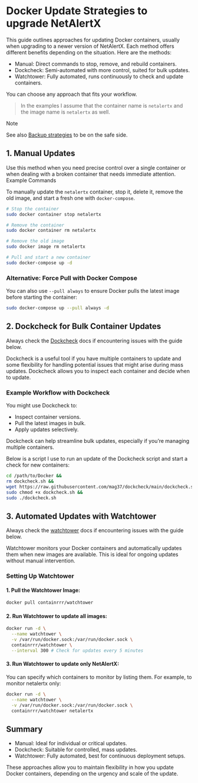 # Docker Update Strategies to upgrade NetAlertX

This guide outlines approaches for updating Docker containers, usually when upgrading to a newer version of NetAlertX. Each method offers different benefits depending on the situation. Here are the methods:

- Manual: Direct commands to stop, remove, and rebuild containers.
- Dockcheck: Semi-automated with more control, suited for bulk updates.
- Watchtower: Fully automated, runs continuously to check and update containers.

You can choose any approach that fits your workflow.

> In the examples I assume that the container name is `netalertx` and the image name is `netalertx` as well.

> [!NOTE]
> See also [Backup strategies](./BACKUPS.md) to be on the safe side.  

## 1. Manual Updates

Use this method when you need precise control over a single container or when dealing with a broken container that needs immediate attention.
Example Commands

To manually update the `netalertx` container, stop it, delete it, remove the old image, and start a fresh one with `docker-compose`.

```bash
# Stop the container
sudo docker container stop netalertx

# Remove the container
sudo docker container rm netalertx

# Remove the old image
sudo docker image rm netalertx

# Pull and start a new container
sudo docker-compose up -d
```

### Alternative: Force Pull with Docker Compose

You can also use `--pull always` to ensure Docker pulls the latest image before starting the container:

```bash
sudo docker-compose up --pull always -d
```

## 2. Dockcheck for Bulk Container Updates

Always check the [Dockcheck](https://github.com/mag37/dockcheck) docs if encountering issues with the guide below. 

Dockcheck is a useful tool if you have multiple containers to update and some flexibility for handling potential issues that might arise during mass updates. Dockcheck allows you to inspect each container and decide when to update.

### Example Workflow with Dockcheck

You might use Dockcheck to:

- Inspect container versions.
- Pull the latest images in bulk.
- Apply updates selectively.

Dockcheck can help streamline bulk updates, especially if you’re managing multiple containers.

Below is a script I use to run an update of the Dockcheck script and start a check for new containers:

```bash
cd /path/to/Docker &&
rm dockcheck.sh &&
wget https://raw.githubusercontent.com/mag37/dockcheck/main/dockcheck.sh &&
sudo chmod +x dockcheck.sh &&
sudo ./dockcheck.sh
```

## 3. Automated Updates with Watchtower

Always check the [watchtower](https://github.com/containrrr/watchtower) docs if encountering issues with the guide below. 

Watchtower monitors your Docker containers and automatically updates them when new images are available. This is ideal for ongoing updates without manual intervention.

### Setting Up Watchtower

#### 1. Pull the Watchtower Image:

```bash
docker pull containrrr/watchtower
```

#### 2. Run Watchtower to update all images:

```bash
docker run -d \
  --name watchtower \
  -v /var/run/docker.sock:/var/run/docker.sock \
  containrrr/watchtower \
  --interval 300 # Check for updates every 5 minutes
```

#### 3. Run Watchtower to update only NetAlertX: 

You can specify which containers to monitor by listing them. For example, to monitor netalertx only:

```bash
docker run -d \
  --name watchtower \
  -v /var/run/docker.sock:/var/run/docker.sock \
  containrrr/watchtower netalertx

```

## Summary

- Manual: Ideal for individual or critical updates.
- Dockcheck: Suitable for controlled, mass updates.
- Watchtower: Fully automated, best for continuous deployment setups.

These approaches allow you to maintain flexibility in how you update Docker containers, depending on the urgency and scale of the update.
